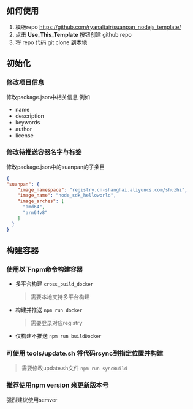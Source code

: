 ## 如何使用
1. 模版repo https://github.com/ryanaltair/suanpan_nodejs_template/
2. 点击 __Use_This_Template__ 按钮创建 github repo
3. 将 repo 代码 git clone 到本地

## 初始化
### 修改项目信息
修改package.json中相关信息
例如 
- name 
- description 
- keywords 
- author 
- license

### 修改待推送容器名字与标签
修改package.json中的suanpan的子条目
```json
{
"suanpan": {
    "image_namespace": "registry.cn-shanghai.aliyuncs.com/shuzhi",
    "image_name": "node_sdk_helloworld",
    "image_arches": [
      "amd64",
      "arm64v8"
    ]
  }
}
```

## 构建容器
### 使用以下npm命令构建容器
- 多平台构建 `cross_build_docker`
    > 需要本地支持多平台构建
- 构建并推送 `npm run docker`
    > 需要登录对应registry
- 仅构建不推送 `npm run buildDocker`

### 可使用 tools/update.sh 将代码rsync到指定位置并构建
> 需要修改update.sh文件
`npm run syncBuild`

### 推荐使用npm version 来更新版本号
强烈建议使用semver
